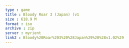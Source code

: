```yaml
---
type : game
title : Bloody Roar 3 (Japan) (v1
size : 618.9 M
format : iso
archive : zip
server : myrient
link2 : Bloody%20Roar%203%20%28Japan%29%20%28v1.02%29
---
```

